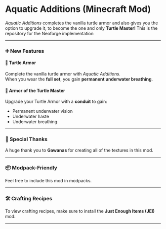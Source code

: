 # Aquatic Additions (Minecraft Mod)

*Aquatic Additions* completes the vanilla turtle armor and also gives you the option to upgrade it, to become the one and only **Turtle Master**! This is the repository for the Neoforge implementation

---

### ➕ New Features

#### 🐢 Turtle Armor
Complete the vanilla turtle armor with *Aquatic Additions*.  
When you wear the **full set**, you gain **permanent underwater breathing**.

#### 👑 Armor of the Turtle Master
Upgrade your Turtle Armor with a **conduit** to gain:
- Permanent underwater vision
- Underwater haste
- Underwater breathing
---

### 🙏 Special Thanks
A huge thank you to **Gawanas** for creating all of the textures in this mod.

---

### 📦 Modpack-Friendly
Feel free to include this mod in modpacks.

---

### 🛠 Crafting Recipes
To view crafting recipes, make sure to install the **Just Enough Items (JEI)** mod.

---
